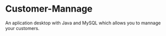 # Customer-Mannage
An aplication desktop with Java and MySQL which allows you to mannage your customers.
